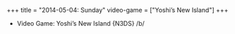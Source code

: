 +++
title = "2014-05-04: Sunday"
video-game = ["Yoshi’s New Island"]
+++


* Video Game: Yoshi’s New Island {N3DS} /b/